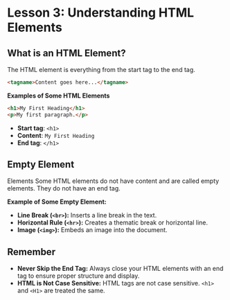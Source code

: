 # **Lesson 3: Understanding HTML Elements**

## **What is an HTML Element?**

The HTML element is everything from the start tag to the end tag.

```html
<tagname>Content goes here...</tagname>
```
**Examples of Some HTML Elements** 

```html
<h1>My First Heading</h1>
<p>My first paragraph.</p>
```

-   **Start tag**: `<h1>`
-   **Content**: `My First Heading`
-   **End tag**: `</h1>`

## **Empty Element**
Elements Some HTML elements do not have content and are called empty elements. They do not have an end tag. 

**Example of Some Empty Element:** 

 -  **Line Break (`<br>`):** Inserts a line break in the text.
 - **Horizontal Rule (`<hr>`):** Creates a thematic break or horizontal line.
 - **Image (`<img>`):** Embeds an image into the document. 

## **Remember**

-   **Never Skip the End Tag:** Always close your HTML elements with an end tag to ensure proper structure and display.
-   **HTML is Not Case Sensitive:** HTML tags are not case sensitive. `<h1>` and `<H1>` are treated the same.
<!--stackedit_data:
eyJoaXN0b3J5IjpbOTAwMjY3OTM3LC0xNzU5NjU1OTc0XX0=
-->